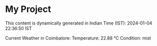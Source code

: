 # My Project

This content is dynamically generated in Indian Time (IST): 2024-01-04 22:36:50 IST


Current Weather in Coimbatore:
Temperature: 22.88 °C
Condition: mist
